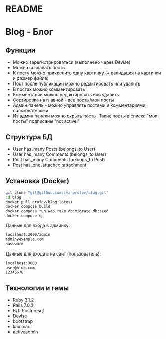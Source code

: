 # README
# Blog - Блог

## Функции

- Можно зарегистрироваться (выполнено через Devise)
- Можно создавать посты
- К посту можно прикрепить одну картинку (+ валидация на картинки и размер файла)
- Пост после публикации можно редактировать или удалить
- В постах можно комментировать
- Комментарии можно редактировать или удалить
- Сортировка на главной - все посты/мои посты
- Админ.панель - можно управлять постами и комментариями, пользователями
- Из админ.панели можно скрыть посты. Такие посты в списке "мои посты" подписаны "not active!"

## Структура БД
- User has_many Posts (belongs_to User)
- User has_many Comments (belongs_to User)
- Post has_many Comments (belongs_to Post)
- Post has_one_attached :attachment

## Установка (Docker)

```sh
git clone "git@github.com:ivanprofpv/blog.git"
cd blog
docker pull profpv/blog:latest
docker compose build
docker compose run web rake db:migrate db:seed
docker compose up
```

Данные для входа в админку:

```sh
localhost:3000/admin
admin@example.com
password
```
Данные для входа в на сайт (пользователь):

```sh
localhost:3000
user@blog.com
12345678
```

## Технологии и гемы

- Ruby 3.1.2
- Rails 7.0.3
- БД: Postgresql
- Devise
- bootstrap
- kaminari
- activeadmin
